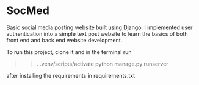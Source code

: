 # SocMed
Basic social media posting website built using Django.
I implemented user authentication into a simple text post website to learn the basics of both front end and back end website development.

To run this project, clone it and in the terminal run 

>>.  .venv/scripts/activate
>>python manage.py runserver

after installing the requirements in requirements.txt
